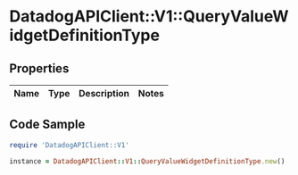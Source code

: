 # DatadogAPIClient::V1::QueryValueWidgetDefinitionType

## Properties

Name | Type | Description | Notes
------------ | ------------- | ------------- | -------------

## Code Sample

```ruby
require 'DatadogAPIClient::V1'

instance = DatadogAPIClient::V1::QueryValueWidgetDefinitionType.new()
```


